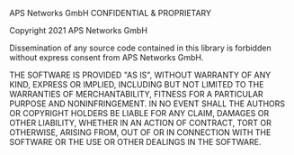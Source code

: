 APS Networks GmbH CONFIDENTIAL & PROPRIETARY

Copyright 2021 APS Networks GmbH

Dissemination of any source code contained in this library is forbidden without
express consent from APS Networks GmbH.

THE SOFTWARE IS PROVIDED "AS IS", WITHOUT WARRANTY OF ANY KIND, EXPRESS OR IMPLIED, INCLUDING BUT NOT LIMITED TO THE WARRANTIES OF MERCHANTABILITY, FITNESS FOR A PARTICULAR PURPOSE AND NONINFRINGEMENT. IN NO EVENT SHALL THE AUTHORS OR COPYRIGHT HOLDERS BE LIABLE FOR ANY CLAIM, DAMAGES OR OTHER LIABILITY, WHETHER IN AN ACTION OF CONTRACT, TORT OR OTHERWISE, ARISING FROM, OUT OF OR IN CONNECTION WITH THE SOFTWARE OR THE USE OR OTHER DEALINGS IN THE SOFTWARE.